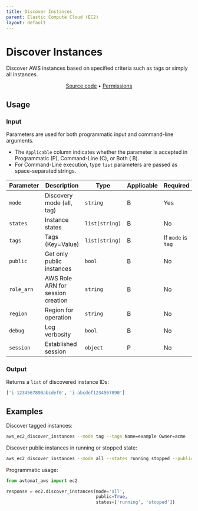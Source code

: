```yaml
---
title: Discover Instances
parent: Elastic Compute Cloud (EC2)
layout: default
---
```


# Discover Instances

Discover AWS instances based on specified criteria such as tags or simply all instances.

<p align="center">
   <a href="/avtomat_aws/ec2/discover_instances.py">Source code</a> •
   <a href="/permissions/ec2/discover_instances">Permissions</a>
</p>

## Usage

### Input

Parameters are used for both programmatic input and command-line arguments.<br/>

- The `Applicable` column indicates whether the parameter is accepted in Programmatic (P), Command-Line (C), or Both (
  B).<br/>
- For Command-Line execution, type `list` parameters are passed as space-separated strings.

| Parameter  | Description                       | Type           | Applicable | Required           | Default value                              |
|------------|-----------------------------------|----------------|------------|--------------------|--------------------------------------------|
| `mode`     | Discovery mode (all, tag)         | `string`       | B          | Yes                | all                                        |
| `states`   | Instance states                   | `list(string)` | B          | No                 | ['running','stopped','pending','stopping'] |
| `tags`     | Tags (Key=Value)                  | `list(string)` | B          | If `mode` is `tag` | None                                       |
| `public`   | Get only public instances         | `bool`         | B          | No                 | False                                      |
| `role_arn` | AWS Role ARN for session creation | `string`       | B          | No                 | None                                       |
| `region`   | Region for operation              | `string`       | B          | No                 | Session default                            |
| `debug`    | Log verbosity                     | `bool`         | B          | No                 | None                                       |
| `session`  | Established session               | `object`       | P          | No                 | None                                       |

### Output

Returns a `list` of discovered instance IDs:

```python
['i-1234567890abcdef0', 'i-abcdef1234567890']
```

## Examples

Discover tagged instances:

```bash
aws_ec2_discover_instances --mode tag --tags Name=example Owner=acme
```

Discover public instances in running or stopped state:

```bash
aws_ec2_discover_instances --mode all --states running stopped --public
```

Programmatic usage:

```python
from avtomat_aws import ec2

response = ec2.discover_instances(mode='all',
                                  public=True,
                                  states=['running', 'stopped'])
```